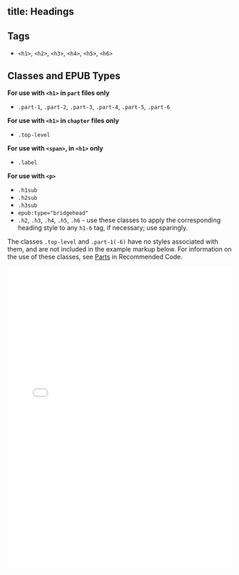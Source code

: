 title: Headings
---

## Tags

* `<h1>`, `<h2>`, `<h3>`, `<h4>`, `<h5>`, `<h6>`

## Classes and EPUB Types

**For use with `<h1>` in `part` files only**
* `.part-1`, `.part-2`, `.part-3`, `.part-4`, `.part-5`, `.part-6`

**For use with `<h1>` in `chapter` files only**
* `.top-level`

**For use with `<span>`, in `<h1>` only**
* `.label`

**For use with `<p>`**
* `.h1sub`
* `.h2sub`
* `.h3sub`
* `epub:type="bridgehead"`
* `.h2`, `.h3`, `.h4`, `.h5`, `.h6` - use these classes to apply the corresponding heading style to any `h1-6` tag, if necessary; use sparingly.

The classes `.top-level` and `.part-1(-6)` have no styles associated with them, and are not included in the example markup below. For information on the use of these classes, see [Parts](../code/structural_types.html#Parts) in Recommended Code.

<iframe height='677' scrolling='no' title='Headings' src='//codepen.io/bhdirect/embed/26e72c1d63c86d8b298cfae681f721a6/?height=677&theme-id=28900&default-tab=html,result&embed-version=2' frameborder='no' allowtransparency='true' allowfullscreen='true' style='width: 100%;'>See the Pen <a href='http://codepen.io/bhdirect/pen/26e72c1d63c86d8b298cfae681f721a6/'>Headings</a> by BH Direct (<a href='http://codepen.io/bhdirect'>@bhdirect</a>) on <a href='http://codepen.io'>CodePen</a>.
</iframe>
